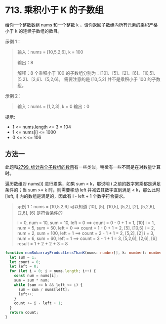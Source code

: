 # 713. 乘积小于 K 的子数组

给你一个整数数组 nums 和一个整数 k ，请你返回子数组内所有元素的乘积严格小于 k 的连续子数组的数目。

示例 1：

> 输入：nums = [10,5,2,6], k = 100
>
> 输出：8
>
> 解释：8 个乘积小于 100 的子数组分别为：[10]、[5]、[2]、[6]、[10,5]、[5,2]、[2,6]、[5,2,6]。
> 需要注意的是 [10,5,2] 并不是乘积小于 100 的子数组。

示例 2：

> 输入：nums = [1,2,3], k = 0
> 输出：0

提示:

- 1 <= nums.length <= 3 \* 104
- 1 <= nums[i] <= 1000
- 0 <= k <= 106

## 方法一

此题和[2799. 统计完全子数组的数目](https://github.com/shellingfordly/algorithms/tree/master/SlidingWindow/2799_countCompleteSubarrays)有一些类似。稍微有一些不同是在对数量计算时。

遍历数组对 nums[i] 进行累乘，如果 sum < k，那说明 i 之前的数字累乘都是满足条件的；当 sum >= k 时，则需要移动 left 并减去其数字直到满足 < k，那么此时 [left, i] 内的数组是满足的，因此有 i - left + 1 个数字符合要求。

> 示例 1：nums = [10,5,2,6]
> 可以知道 [10], [5], [10,5], [5,2], [2], [5,2,6], [2,6], [6] 是符合条件的
> 
> i = 0, num = 10, sum = 10, left = 0 ==> count = 0 - 0 + 1 = 1, [10]
> i = 1, num = 5, sum = 50, left = 0 ==> count = 1 - 0 + 1 = 2, [5], [10,5]
> i = 2, num = 2, sum = 100, left = 1 ==> count = 2 - 1 + 1 = 2, [5,2], [2]
> i = 3, num = 6, sum = 60, left = 1 ==> count = 3 - 1 + 1 = 3, [5,2,6], [2,6], [6] 
> result = 1 + 2 + 2 + 3 = 8

```ts
function numSubarrayProductLessThanK(nums: number[], k: number): number {
  let sum = 1;
  let count = 0;
  let left = 0;
  for (let i = 0; i < nums.length; i++) {
    const num = nums[i];
    sum = sum * num;
    while (sum >= k && left <= i) {
      sum = sum / nums[left];
      left++;
    }
    count += i - left + 1;
  }
  return count;
}
```
